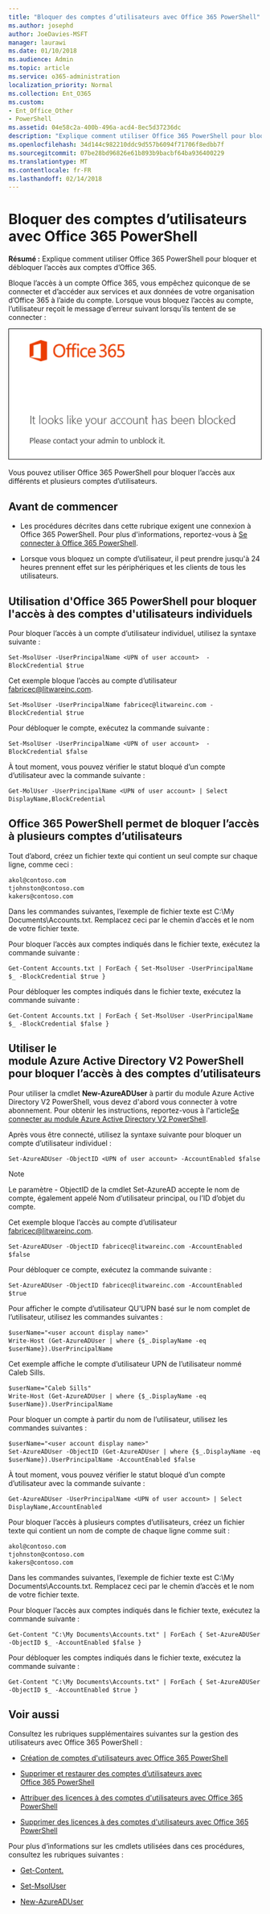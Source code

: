 ```yaml
---
title: "Bloquer des comptes d’utilisateurs avec Office 365 PowerShell"
ms.author: josephd
author: JoeDavies-MSFT
manager: laurawi
ms.date: 01/10/2018
ms.audience: Admin
ms.topic: article
ms.service: o365-administration
localization_priority: Normal
ms.collection: Ent_O365
ms.custom:
- Ent_Office_Other
- PowerShell
ms.assetid: 04e58c2a-400b-496a-acd4-8ec5d37236dc
description: "Explique comment utiliser Office 365 PowerShell pour bloquer et débloquer l’accès aux comptes d’Office 365."
ms.openlocfilehash: 34d144c982210ddc9d557b6094f71706f8edbb7f
ms.sourcegitcommit: 07be28bd96826e61b893b9bacbf64ba936400229
ms.translationtype: MT
ms.contentlocale: fr-FR
ms.lasthandoff: 02/14/2018
---
```

# <a name="block-user-accounts-with-office-365-powershell"></a>Bloquer des comptes d’utilisateurs avec Office 365 PowerShell

**Résumé :**  Explique comment utiliser Office 365 PowerShell pour bloquer et débloquer l’accès aux comptes d’Office 365.
  
Bloque l’accès à un compte Office 365, vous empêchez quiconque de se connecter et d’accéder aux services et aux données de votre organisation d’Office 365 à l’aide du compte. Lorsque vous bloquez l’accès au compte, l’utilisateur reçoit le message d’erreur suivant lorsqu’ils tentent de se connecter :
  
![Compte Office 365 bloqué.](images/o365_powershell_account_blocked.png)
  
Vous pouvez utiliser Office 365 PowerShell pour bloquer l’accès aux différents et plusieurs comptes d’utilisateurs.
  
## <a name="before-you-begin"></a>Avant de commencer

- Les procédures décrites dans cette rubrique exigent une connexion à Office 365 PowerShell. Pour plus d'informations, reportez-vous à [Se connecter à Office 365 PowerShell](connect-to-office-365-powershell.md).
    
- Lorsque vous bloquez un compte d’utilisateur, il peut prendre jusqu'à 24 heures prennent effet sur les périphériques et les clients de tous les utilisateurs.
    
## <a name="use-office-365-powershell-to-block-access-to-individual-user-accounts"></a>Utilisation d'Office 365 PowerShell pour bloquer l'accès à des comptes d'utilisateurs individuels

Pour bloquer l’accès à un compte d’utilisateur individuel, utilisez la syntaxe suivante :
  
```
Set-MsolUser -UserPrincipalName <UPN of user account>  -BlockCredential $true
```

Cet exemple bloque l’accès au compte d’utilisateur fabricec@litwareinc.com.
  
```
Set-MsolUser -UserPrincipalName fabricec@litwareinc.com -BlockCredential $true
```

Pour débloquer le compte, exécutez la commande suivante :
  
```
Set-MsolUser -UserPrincipalName <UPN of user account>  -BlockCredential $false
```

À tout moment, vous pouvez vérifier le statut bloqué d’un compte d’utilisateur avec la commande suivante :
  
```
Get-MolUser -UserPrincipalName <UPN of user account> | Select DisplayName,BlockCredential
```

## <a name="use-office-365-powershell-to-block-access-to-multiple-user-accounts"></a>Office 365 PowerShell permet de bloquer l’accès à plusieurs comptes d’utilisateurs

Tout d’abord, créez un fichier texte qui contient un seul compte sur chaque ligne, comme ceci :
    
  ```
akol@contoso.com
tjohnston@contoso.com
kakers@contoso.com
  ```
Dans les commandes suivantes, l’exemple de fichier texte est C:\My Documents\Accounts.txt. Remplacez ceci par le chemin d’accès et le nom de votre fichier texte.
    
Pour bloquer l’accès aux comptes indiqués dans le fichier texte, exécutez la commande suivante :
    
  ```
  Get-Content Accounts.txt | ForEach { Set-MsolUser -UserPrincipalName $_ -BlockCredential $true }
  ```
Pour débloquer les comptes indiqués dans le fichier texte, exécutez la commande suivante :
    
  ```
  Get-Content Accounts.txt | ForEach { Set-MsolUser -UserPrincipalName $_ -BlockCredential $false }
  ```

## <a name="use-the-azure-active-directory-v2-powershell-module-to-block-access-to-user-accounts"></a>Utiliser le module Azure Active Directory V2 PowerShell pour bloquer l’accès à des comptes d’utilisateurs

Pour utiliser la cmdlet **New-AzureADUser** à partir du module Azure Active Directory V2 PowerShell, vous devez d'abord vous connecter à votre abonnement. Pour obtenir les instructions, reportez-vous à l'article[Se connecter au module Azure Active Directory V2 PowerShell](https://go.microsoft.com/fwlink/?linkid=842218).
  
Après vous être connecté, utilisez la syntaxe suivante pour bloquer un compte d’utilisateur individuel :
  
```
Set-AzureADUser -ObjectID <UPN of user account> -AccountEnabled $false
```

> [!NOTE]
> Le paramètre - ObjectID de la cmdlet Set-AzureAD accepte le nom de compte, également appelé Nom d’utilisateur principal, ou l’ID d’objet du compte. 
  
Cet exemple bloque l’accès au compte d’utilisateur fabricec@litwareinc.com.
  
```
Set-AzureADUser -ObjectID fabricec@litwareinc.com -AccountEnabled $false
```

Pour débloquer ce compte, exécutez la commande suivante :
  
```
Set-AzureADUser -ObjectID fabricec@litwareinc.com -AccountEnabled $true
```

Pour afficher le compte d’utilisateur QU'UPN basé sur le nom complet de l’utilisateur, utilisez les commandes suivantes :
  
```
$userName="<user account display name>"
Write-Host (Get-AzureADUser | where {$_.DisplayName -eq $userName}).UserPrincipalName

```

Cet exemple affiche le compte d’utilisateur UPN de l’utilisateur nommé Caleb Sills.
  
```
$userName="Caleb Sills"
Write-Host (Get-AzureADUser | where {$_.DisplayName -eq $userName}).UserPrincipalName
```

Pour bloquer un compte à partir du nom de l’utilisateur, utilisez les commandes suivantes :
  
```
$userName="<user account display name>"
Set-AzureADUser -ObjectID (Get-AzureADUser | where {$_.DisplayName -eq $userName}).UserPrincipalName -AccountEnabled $false

```

À tout moment, vous pouvez vérifier le statut bloqué d’un compte d’utilisateur avec la commande suivante :
  
```
Get-AzureADUser -UserPrincipalName <UPN of user account> | Select DisplayName,AccountEnabled
```

Pour bloquer l’accès à plusieurs comptes d’utilisateurs, créez un fichier texte qui contient un nom de compte de chaque ligne comme suit :
    
  ```
akol@contoso.com
tjohnston@contoso.com
kakers@contoso.com
  ```

Dans les commandes suivantes, l’exemple de fichier texte est C:\My Documents\Accounts.txt. Remplacez ceci par le chemin d’accès et le nom de votre fichier texte.
    
Pour bloquer l’accès aux comptes indiqués dans le fichier texte, exécutez la commande suivante :
    
```
Get-Content "C:\My Documents\Accounts.txt" | ForEach { Set-AzureADUSer -ObjectID $_ -AccountEnabled $false }
```

Pour débloquer les comptes indiqués dans le fichier texte, exécutez la commande suivante :
    
```
Get-Content "C:\My Documents\Accounts.txt" | ForEach { Set-AzureADUSer -ObjectID $_ -AccountEnabled $true }
```

## <a name="see-also"></a>Voir aussi
<a name="SeeAlso"> </a>

Consultez les rubriques supplémentaires suivantes sur la gestion des utilisateurs avec Office 365 PowerShell :
  
- [Création de comptes d'utilisateurs avec Office 365 PowerShell](create-user-accounts-with-office-365-powershell.md)
    
- [Supprimer et restaurer des comptes d’utilisateurs avec Office 365 PowerShell](delete-and-restore-user-accounts-with-office-365-powershell.md)
    
- [Attribuer des licences à des comptes d'utilisateurs avec Office 365 PowerShell](assign-licenses-to-user-accounts-with-office-365-powershell.md)
    
- [Supprimer des licences à des comptes d'utilisateurs avec Office 365 PowerShell](remove-licenses-from-user-accounts-with-office-365-powershell.md)
    
Pour plus d’informations sur les cmdlets utilisées dans ces procédures, consultez les rubriques suivantes :
  
- [Get-Content.](https://go.microsoft.com/fwlink/p/?LinkId=113310)
    
- [Set-MsolUser](https://go.microsoft.com/fwlink/p/?LinkId=691644)
    
- [New-AzureADUser](https://docs.microsoft.com/powershell/module/azuread/new-azureaduser?view=azureadps-2.0)
    

